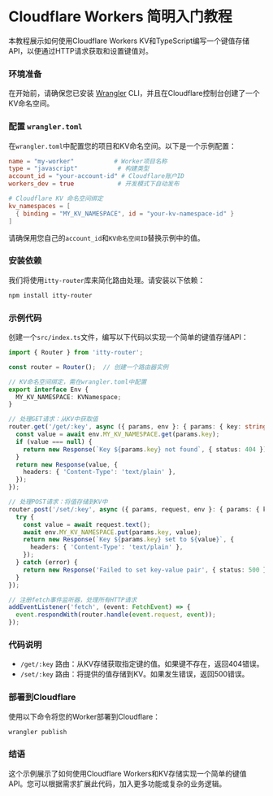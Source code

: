 # Cloudflare Workers 简明入门教程

本教程展示如何使用Cloudflare Workers KV和TypeScript编写一个键值存储API，以便通过HTTP请求获取和设置键值对。

### 环境准备

在开始前，请确保您已安装 [Wrangler](https://developers.cloudflare.com/workers/cli-wrangler) CLI，并且在Cloudflare控制台创建了一个KV命名空间。

### 配置 `wrangler.toml`

在`wrangler.toml`中配置您的项目和KV命名空间。以下是一个示例配置：

```toml
name = "my-worker"           # Worker项目名称
type = "javascript"           # 构建类型
account_id = "your-account-id" # Cloudflare账户ID
workers_dev = true            # 开发模式下自动发布

# Cloudflare KV 命名空间绑定
kv_namespaces = [
  { binding = "MY_KV_NAMESPACE", id = "your-kv-namespace-id" }
]
```

请确保用您自己的`account_id`和`KV命名空间ID`替换示例中的值。

### 安装依赖

我们将使用`itty-router`库来简化路由处理。请安装以下依赖：

```bash
npm install itty-router
```

### 示例代码

创建一个`src/index.ts`文件，编写以下代码以实现一个简单的键值存储API：

```typescript
import { Router } from 'itty-router';

const router = Router();  // 创建一个路由器实例

// KV命名空间绑定，需在wrangler.toml中配置
export interface Env {
  MY_KV_NAMESPACE: KVNamespace;
}

// 处理GET请求：从KV中获取值
router.get('/get/:key', async ({ params, env }: { params: { key: string }, env: Env }) => {
  const value = await env.MY_KV_NAMESPACE.get(params.key);
  if (value === null) {
    return new Response(`Key ${params.key} not found`, { status: 404 });
  }
  return new Response(value, {
    headers: { 'Content-Type': 'text/plain' },
  });
});

// 处理POST请求：将值存储到KV中
router.post('/set/:key', async ({ params, request, env }: { params: { key: string }, request: Request, env: Env }) => {
  try {
    const value = await request.text();
    await env.MY_KV_NAMESPACE.put(params.key, value);
    return new Response(`Key ${params.key} set to ${value}`, {
      headers: { 'Content-Type': 'text/plain' },
    });
  } catch (error) {
    return new Response('Failed to set key-value pair', { status: 500 });
  }
});

// 注册fetch事件监听器，处理所有HTTP请求
addEventListener('fetch', (event: FetchEvent) => {
  event.respondWith(router.handle(event.request, event));
});
```

### 代码说明

- `/get/:key` 路由：从KV存储获取指定键的值。如果键不存在，返回404错误。
- `/set/:key` 路由：将提供的值存储到KV。如果发生错误，返回500错误。

### 部署到Cloudflare

使用以下命令将您的Worker部署到Cloudflare：

```bash
wrangler publish
```

### 结语

这个示例展示了如何使用Cloudflare Workers和KV存储实现一个简单的键值API。您可以根据需求扩展此代码，加入更多功能或复杂的业务逻辑。